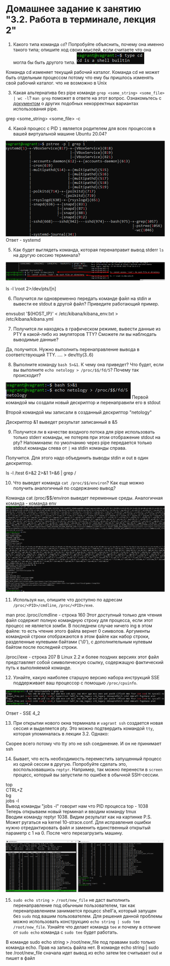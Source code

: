 # Домашнее задание к занятию "3.2. Работа в терминале, лекция 2"

1. Какого типа команда `cd`? Попробуйте объяснить, почему она именно такого типа; опишите ход своих мыслей, если считаете что она могла бы быть другого типа.
![img_1.png](img_1.png)

Команда cd изменяет текущий рабочий каталог. Команда cd не может быть отдельным процессом потому что ему бы пришлось изменять свой рабочий каталог. что не возможно в Unix

3. Какая альтернатива без pipe команде `grep <some_string> <some_file> | wc -l`? `man grep` поможет в ответе на этот вопрос. Ознакомьтесь с [документом](http://www.smallo.ruhr.de/award.html) о других подобных некорректных вариантах использования pipe.

grep <some_string> <some_file> -c

4. Какой процесс с PID `1` является родителем для всех процессов в вашей виртуальной машине Ubuntu 20.04?

![img.png](img.png)
Ответ - systemd

5. Как будет выглядеть команда, которая перенаправит вывод stderr `ls` на другую сессию терминала?

![img_2.png](img_2.png)

ls -l \root 2>/dev/pts/[n]

6. Получится ли одновременно передать команде файл на stdin и вывести ее stdout в другой файл? Приведите работающий пример.

envsubst '${HOST_IP}' < /etc/kibana/kibana_env.txt > /etc/kibana/kibana.yml


7. Получится ли находясь в графическом режиме, вывести данные из PTY в какой-либо из эмуляторов TTY? Сможете ли вы наблюдать выводимые данные?

Да, получится. Нужно выполнить перенаправление вывода в соответствующий TTY. .... > dev/tty(3..6)


8. Выполните команду `bash 5>&1`. К чему она приведет? Что будет, если вы выполните `echo netology > /proc/$$/fd/5`? Почему так происходит?

![img_3.png](img_3.png)
Первой командой мы создали новый дескриптор и перенаправили его в stdout

Второй командой мы записали в созданный дескриптор "netology"

Дескриптор &1 выведет результат записанный в &5

9. Получится ли в качестве входного потока для pipe использовать только stderr команды, не потеряв при этом отображение stdout на pty? Напоминаем: по умолчанию через pipe передается только stdout команды слева от `|` на stdin команды справа.

Получится. Для этого надо объединить выводы stdin и out в один дескриптор.

ls -l /test 6>&2 2>&1 1>&6 | grep /

10. Что выведет команда `cat /proc/$$/environ`? Как еще можно получить аналогичный по содержанию вывод?

Команда cat /proc/$$/environ выведет переменные среды.
Аналогичная команда - команда env
![img_4.png](img_4.png)

11. Используя `man`, опишите что доступно по адресам `/proc/<PID>/cmdline`, `/proc/<PID>/exe`.

man proc 
/proc/<PID>/cmdline - строка 160
Этот доступный только для чтения файл содержит полную командную строку для процесса, если этот процесс не является зомби. В последнем случае ничего ing в этом файле: то есть чтение этого файла вернет 0 символов. Аргументы командной строки отображаются в этом файле как набор строки, разделенные нулевыми байтами ('\0'), с дополнительным нулевым байтом после последней строки.

/proc/<PID>/exe - строка 207
В Linux 2.2 и более поздних версиях этот файл представляет собой символическую ссылку, содержащую фактический путь к выполняемой команде.


12. Узнайте, какую наиболее старшую версию набора инструкций SSE поддерживает ваш процессор с помощью `/proc/cpuinfo`.

![img_5.png](img_5.png)

Ответ - SSE 4_2

13. При открытии нового окна терминала и `vagrant ssh` создается новая сессия и выделяется pty. Это можно подтвердить командой `tty`, которая упоминалась в лекции 3.2. Однако:

Скорее всего потому что tty это не ssh соединение. И он не принимает ssh

14. Бывает, что есть необходимость переместить запущенный процесс из одной сессии в другую. Попробуйте сделать это, воспользовавшись `reptyr`. Например, так можно перенести в `screen` процесс, который вы запустили по ошибке в обычной SSH-сессии.

top <br>
CTRL+Z <br>
bg<br>
jobs -l <br>
Вывод команды "jobs -l" говорит нам что PID процесса top - 1038 <br>
Теперь открываем новый терминал и вводим команду tmux <br>
Вводим команду reptyr 1038. Видим результат как на картинке
P.S. <br>
Может ругаться на kernel 10-strace.conf. Для исправления ошибки нужно отредактировать файл и заменить единственный открытый параметр с 1 на 0. После чего перезагрузить машину.


![img_8.png](img_8.png)

15. `sudo echo string > /root/new_file` не даст выполнить перенаправление под обычным пользователем, так как перенаправлением занимается процесс shell'а, который запущен без `sudo` под вашим пользователем. Для решения данной проблемы можно использовать конструкцию `echo string | sudo tee /root/new_file`. Узнайте что делает команда `tee` и почему в отличие от `sudo echo` команда с `sudo tee` будет работать.

В команде sudo echo string > /root/new_file под правами sudo только команда echo. Прав на запись файла нет.
В команде echo string | sudo tee /root/new_file сначала идет вывод из echo затем tee считывает out и пишет в файл
